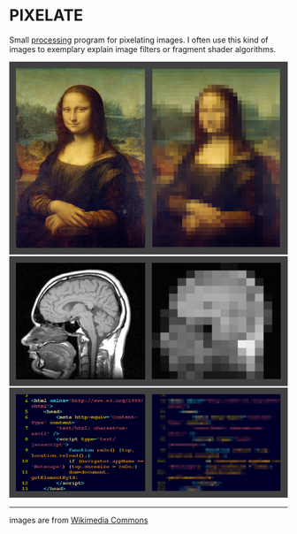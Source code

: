 # PIXELATE

Small [processing](http://www.processing.org) program for pixelating images. I often use this kind of images to exemplary explain image filters or fragment shader algorithms.

![Mona Lisa Example](./screenshots/screen-mona.png)
![MRI Example](./screenshots/screen-mri.png)
![HTML Code Example](./screenshots/screen-html.png)

---
images are from [Wikimedia Commons](http://commons.wikimedia.org/)